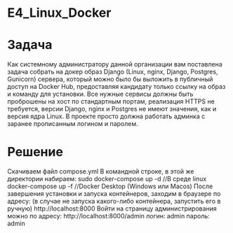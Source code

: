 # E4_Linux_Docker
# Задача
Как системному администратору данной организации вам поставлена задача собрать на докер образ Django (Linux, nginx, Django, Postgres, Gunicorn) сервера, который можно было бы выложить в публичный доступ на Docker Hub, предоставляя кандидату только ссылку на образ и команду для установки. Все нужные сервисы должны быть проброшены на хост по стандартным портам, реализация HTTPS не требуется, версии Django, nginx и Postgres не имеют значения, как и версия ядра Linux. В проекте просто должна работать админка с заранее прописанным логином и паролем.
# Решение
Скачиваем файл compose.yml В командной строке, в этой же директории набираем: sudo docker-compose up -d //В среде linux docker-compose up -f //Docker Desktop (Windows или Macos) После завершения установки и запуска контейнеров, заходим в браузере по адресу:
(в случае не запуска какого-либо контейнера, запустить его в ручную) http://localhost:8000
Войти на страницу администрирования можно по адресу:
http://localhost:8000/admin
логин: admin
пароль: admin
